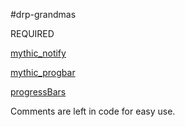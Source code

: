 #drp-grandmas

REQUIRED

[mythic_notify](https://github.com/mythicrp/mythic_notify)

[mythic_progbar](https://github.com/mythicrp/mythic_progbar)

[progressBars](https://github.com/chipsahoy6/progressBars/tree/1.0)

Comments are left in code for easy use.
